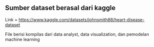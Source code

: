## Sumber dataset berasal dari kaggle 

Link = https://www.kaggle.com/datasets/johnsmith88/heart-disease-dataset


File berisi kompilas dari data analyst, data visualization, dan pemodelan machine learning
